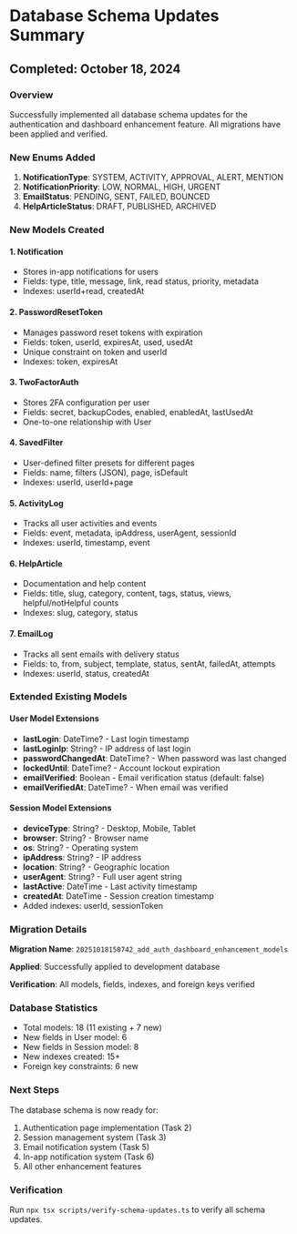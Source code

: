 # Database Schema Updates Summary

## Completed: October 18, 2024

### Overview
Successfully implemented all database schema updates for the authentication and dashboard enhancement feature. All migrations have been applied and verified.

### New Enums Added
1. **NotificationType**: SYSTEM, ACTIVITY, APPROVAL, ALERT, MENTION
2. **NotificationPriority**: LOW, NORMAL, HIGH, URGENT
3. **EmailStatus**: PENDING, SENT, FAILED, BOUNCED
4. **HelpArticleStatus**: DRAFT, PUBLISHED, ARCHIVED

### New Models Created

#### 1. Notification
- Stores in-app notifications for users
- Fields: type, title, message, link, read status, priority, metadata
- Indexes: userId+read, createdAt

#### 2. PasswordResetToken
- Manages password reset tokens with expiration
- Fields: token, userId, expiresAt, used, usedAt
- Unique constraint on token and userId
- Indexes: token, expiresAt

#### 3. TwoFactorAuth
- Stores 2FA configuration per user
- Fields: secret, backupCodes, enabled, enabledAt, lastUsedAt
- One-to-one relationship with User

#### 4. SavedFilter
- User-defined filter presets for different pages
- Fields: name, filters (JSON), page, isDefault
- Indexes: userId, userId+page

#### 5. ActivityLog
- Tracks all user activities and events
- Fields: event, metadata, ipAddress, userAgent, sessionId
- Indexes: userId, timestamp, event

#### 6. HelpArticle
- Documentation and help content
- Fields: title, slug, category, content, tags, status, views, helpful/notHelpful counts
- Indexes: slug, category, status

#### 7. EmailLog
- Tracks all sent emails with delivery status
- Fields: to, from, subject, template, status, sentAt, failedAt, attempts
- Indexes: userId, status, createdAt

### Extended Existing Models

#### User Model Extensions
- **lastLogin**: DateTime? - Last login timestamp
- **lastLoginIp**: String? - IP address of last login
- **passwordChangedAt**: DateTime? - When password was last changed
- **lockedUntil**: DateTime? - Account lockout expiration
- **emailVerified**: Boolean - Email verification status (default: false)
- **emailVerifiedAt**: DateTime? - When email was verified

#### Session Model Extensions
- **deviceType**: String? - Desktop, Mobile, Tablet
- **browser**: String? - Browser name
- **os**: String? - Operating system
- **ipAddress**: String? - IP address
- **location**: String? - Geographic location
- **userAgent**: String? - Full user agent string
- **lastActive**: DateTime - Last activity timestamp
- **createdAt**: DateTime - Session creation timestamp
- Added indexes: userId, sessionToken

### Migration Details

**Migration Name**: `20251018150742_add_auth_dashboard_enhancement_models`

**Applied**: Successfully applied to development database

**Verification**: All models, fields, indexes, and foreign keys verified

### Database Statistics
- Total models: 18 (11 existing + 7 new)
- New fields in User model: 6
- New fields in Session model: 8
- New indexes created: 15+
- Foreign key constraints: 6 new

### Next Steps
The database schema is now ready for:
1. Authentication page implementation (Task 2)
2. Session management system (Task 3)
3. Email notification system (Task 5)
4. In-app notification system (Task 6)
5. All other enhancement features

### Verification
Run `npx tsx scripts/verify-schema-updates.ts` to verify all schema updates.
